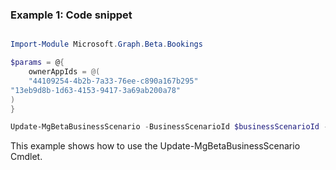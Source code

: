 ### Example 1: Code snippet

```powershell

Import-Module Microsoft.Graph.Beta.Bookings

$params = @{
	ownerAppIds = @(
	"44109254-4b2b-7a33-76ee-c890a167b295"
"13eb9d8b-1d63-4153-9417-3a69ab200a78"
)
}

Update-MgBetaBusinessScenario -BusinessScenarioId $businessScenarioId -BodyParameter $params

```
This example shows how to use the Update-MgBetaBusinessScenario Cmdlet.

